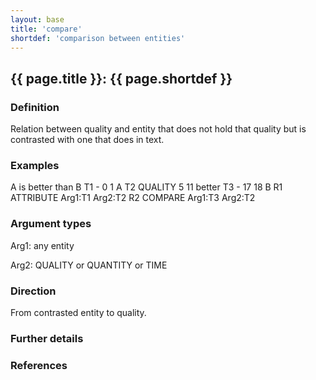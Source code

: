 ```yaml
---
layout: base
title: 'compare'
shortdef: 'comparison between entities'
---
```


## <a class="relation" nolink>{{ page.title }}</a>: {{ page.shortdef }}


### Definition

Relation between quality and entity that does not hold that quality
but is contrasted with one that does in text.


### Examples

<div class="ann-annotation">
A is better than B
T1 -  0 1 A
T2 QUALITY 5 11 better
T3 -  17 18 B
R1 ATTRIBUTE Arg1:T1 Arg2:T2
R2 COMPARE Arg1:T3 Arg2:T2
</div>


### Argument types

Arg1: any entity

Arg2: QUALITY or QUANTITY or TIME


### Direction

From contrasted entity to quality.


### Further details


### References